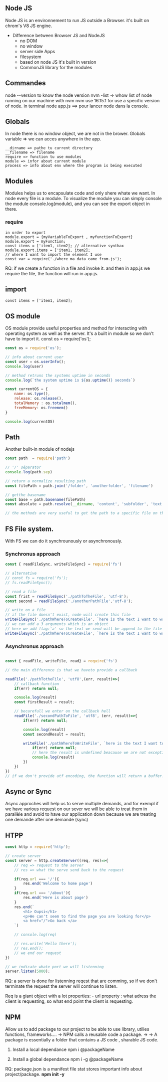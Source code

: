 ## Node JS
Node JS is an environnement to run JS outside a Browser. 
it's built on chrom's V8 JS engine. 

- Difference between Browser JS and NodeJS
    - no DOM
    - no window
    - server side Apps
    - filesystem
    - based on node JS it's built in version 
    - CommonJS library for the modules

## Commandes 
node --version to know the node version
nvm -list => whow list of node running on our machine with nvm
nvm use 16.15.1 for use a specific version of node. 
in terminal node app.js ==> pour lancer node dans la console.

## Globals
In node there is no window object, we are not in the brower. 
Globals variable => we can acces anywhere in the app. 

    __dirname => pathe tu current directory
    __filename => filename
    require => function tu use modules
    module => infor about current module
    process => info about env where the program is being executed

## Modules
Modules helps us to encapsulate code and only shere whate we want. 
In node every file is a module. 
To visualize the module you can simply console the module console.log(module), and you can see the export object in there. 

### require 
    in order to export 
    module.export = {myVariableToExport , myfunctionToExport}
    module.export = myFunction;
    const items = ['item1, item2]; // alternative synthax module.export.items = ['item1, item2];
    // where I want to import the element I use 
    const var = require('./where ma data came from.js');
RQ: if we create a function in a file and invoke it. and then in app.js we require the file, the function will run in app.js. 

## import
    const items = ['item1, item2];

## OS module
OS module provide useful properties and method for interacting with operating system as well as the server. 
It's a built in module so we don't have to import it. 
const os = require('os');

`````js
const os = require('os');

// info about current user
const user = os.userInfo();
console.log(user)

// method retruns the systems uptime in seconds
console.log(`the system uptime is ${os.uptime()} seconds`)

const currentOS = {
    name: os.type(),
    release: os.release(),
    totalMemory : os.totalmem(),
    freeMemory: os.freemem()
}

console.log(currentOS)
`````

## Path
Another built-in module of nodejs
`````js
const path  = require('path')

// '/' séparator
console.log(path.sep)

// return a normalize resulting path
const filePath = path.join('/folder', 'anotherfolder', 'filename')

// getthe basename
const base = path.basename(filePath)
const absolute = path.resolve(__dirname, 'content', 'subfolder', 'text.txt')

// the methods are very useful to get the path to a specific file on the server. 
`````

## FS File system.
With FS we can do it synchrounously or asynchronously. 

### Synchronus approach
`````js
const { readFileSync, writeFileSync} = require('fs')

// alternative 
// const fs = require('fs');
// fs.readFileSync();

// read a file 
const frist = readFileSync('./pathToTheFile', 'utf-8');
const second = readFileSync('./anotherPathFile','utf-8');

// write on a file 
// if the file doesn't exist, node will create this file
writeFileSync('./pathWhereToCreateFile', `here is the text I want to write `)
// we can add a 3 arguments which is an object
// here we add flag:'a' so the text we send will be append to the file and not re-write all the file.
writeFileSync('./pathWhereToCreateFile', `here is the text I want to write `, {flag:'a'})
`````

### Asynchronus approach
`````js

const { readFile, writeFile, read} = require('fs')

// the main difference is that we haveto provide a callback

readFile('./pathTotheFile', 'utf8',(err, result)=>{
    // callback function
    if(err) return null;

    console.log(result)
    const firstResult = result;

    // becarefull we enter on the callback hell
    readFile('./secondPathToFile', 'utf8', (err, result)=>{
        if(err) return null;

        console.log(result)
        const secondResult = result;

        writeFile('./pathWhereToWriteFile', `here is the text I want to write ${secondResult} + ${firstResult} `, (err, result)=>{
            if(err) return null;
            // here the result is undefined beacause we are not excepting anything back
            console.log(result)
        })
    })
})
// if we don't provide utf encoding, the function will return a buffer. 
`````

## Async or Sync
Async approches will help us to serve multiple demands, and for exempl if we have various request on our sever we will be able to treat them in parallèle and avoid to have our application down because we are treating one demande after one demande (sync) 

## HTPP 

`````js
const http = require('http');

// create server 
const server = http.createServer((req, res)=>{
    // req => request to the server
    // res => what the serve send back to the request

    if(req.url === '/'){
        res.end('Welcome to home page')
    }
    if(req.url === '/about'){
        res.end('Here is about page')
    }
    res.end(`
        <h1> Oupsi</h1>
        <p>We can't seem to find the page you are looking for</p>
        <a href="/">Go back </a>
    `)

    // console.log(req)

    // res.write('Hello there');
    // res.end(); 
    // we end our request
})

// we indicate whate port we will listenning
server.listen(5000);
`````

RQ: a server is done for listenning reqest that are comming, so if we don't terminate the request the server will continue to listen.

Req is a giant object with a lot properties: 
    - url property : what adress the client is requesting, so what end point the client is requesting. 

## NPM 
Allow us to add package to our project to be able to use library, utilies functions, frameworks.... 
-> NPM calls a reusable code a package. 
-> -> A package is essentially a folder that contains a JS code , sharable JS code. 

1. Install a local dependance 
    npm i @packageName

3. Install a global dependance 
    npm i -g @packageName

RQ: package.json is a manifest file stat stores important info about project/package. 
**npm init -y**